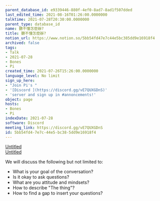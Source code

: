 ```yaml
---
parent_database_id: e9339446-880f-4ef0-8ad7-8ad1f507dded
last_edited_time: 2021-08-16T01:26:00.0000000
talktime: 2021-07-28T20:30:00.0000000
parent_type: database_id
name: 聽不懂怎麼辦?
title: 聽不懂怎麼辦?
notion_url: https://www.notion.so/5bb54fd47e7c44e5bc385dd9e16918f4
archived: false
tags:
- Talk
- 2021-07-28
- Bones
- Pi
created_time: 2021-07-26T15:26:00.0000000
language_level: No limit
sign_up_here:
- "Join Pi's "
- '[Discord ](https://discord.gg/vE7QUXGDnS)'
- 'server and sign up in #annoncements!'
object: page
hosts:
- Bones
- Pi
indexDate: 2021-07-28
software: Discord
meeting_link: https://discord.gg/vE7QUXGDnS
id: 5bb54fd4-7e7c-44e5-bc38-5dd9e16918f4
---
```




[Untitled](https://www.notion.so/12c4a9e645d54aefa860b5f927a0b220)   
[Untitled](https://www.notion.so/482e61b02b9c4456b2b4fe86bb7544c6)   


We will discuss the following but not limited to:
   - What is your goal of the conversation?
   - Is it okay to ask questions?
   - What are you attitude and mindsets?
   - How to describe "The thing"?
   - How to find a gap to insert your questions?






